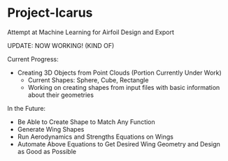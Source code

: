 # Project-Icarus
Attempt at Machine Learning for Airfoil Design and Export

UPDATE: NOW WORKING! (KIND OF)

Current Progress:
- Creating 3D Objects from Point Clouds (Portion Currently Under Work)
  - Current Shapes: Sphere, Cube, Rectangle
  - Working on creating shapes from input files with basic information about their geometries
  
In the Future:
- Be Able to Create Shape to Match Any Function
- Generate Wing Shapes
- Run Aerodynamics and Strengths Equations on Wings
- Automate Above Equations to Get Desired Wing Geometry and Design as Good as Possible
